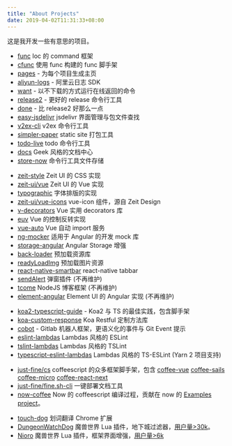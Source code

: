 ```yaml
---
title: "About Projects"
date: 2019-04-02T11:31:33+08:00
---
```


这是我开发一些有意思的项目。

- [func](https://github.com/WittBulter/func) Ioc 的 command 框架
- [cfunc](https://github.com/WittBulter/cfunc) 使用 func 构建的 func 脚手架
- [pages](https://github.com/WittBulter/pages) - 为每个项目生成主页
- [aliyun-logs](https://github.com/WittBulter/aliyun-logs) - 阿里云日志 SDK
- [want](https://github.com/WittBulter/want) - 以不下载的方式运行在线返回的命令
- [release2](https://github.com/WittBulter/release2) - 更好的 release 命令行工具
- [done](https://github.com/WittBulter/done) - 比 release2 好那么一点
- [easy-jsdelivr](https://github.com/WittBulter/easy-jsdelivr) jsdelivr 界面管理与包文件查找
- [v2ex-cli](https://github.com/WittBulter/v2ex-cli) v2ex 命令行工具
- [simpler-paper](https://github.com/WittBulter/simpler-paper) static site 打包工具
- [todo-live](https://github.com/WittBulter/todo-live) todo 命令行工具
- [docs](https://github.com/WittBulter/docs) Geek 风格的文档中心
- [store-now](https://github.com/WittBulter/store-now) 命令行工具文件存储


<p></p>

- [zeit-style](https://github.com/zeit-ui/zeit-style) Zeit UI 的 CSS 实现
- [zeit-ui/vue](https://github.com/zeit-ui/vue) Zeit UI 的 Vue 实现
- [typographic](https://github.com/zeit-ui/typographic) 字体排版的实现
- [zeit-ui/vue-icons](https://github.com/zeit-ui/vue-icons) vue-icon 组件，源自 Zeit Design
- [v-decorators](https://github.com/wittbulter/v-decorators) Vue 实用 decorators 库
- [euv](https://github.com/DhyanaChina/euv) Vue 的控制反转实现
- [vue-auto](https://github.com/WittBulter/vue-auto) Vue 自动 import 服务
- [ng-mocker](https://github.com/DhyanaChina/ng-mocker) 适用于 Angular 的开发 mock 库
- [storage-angular](https://github.com/DhyanaChina/storage-angular) Angular Storage 增强
- [back-loader](https://github.com/WittBulter/back-loader) 预加载资源库
- [readyLoadImg](https://github.com/WittBulter/readyLoadImg) 预加载图片资源
- [react-native-smartbar](https://github.com/WittBulter/react-native-smartbar) react-native tabbar
- [sendAlert](https://github.com/WittBulter/sendAlert) 弹窗插件 (不再维护)
- [tcome](https://github.com/WittBulter/tcome) NodeJS 博客框架 (不再维护)
- [element-angular](https://github.com/ElemeFE/element-angular) Element UI 的 Angular 实现 (不再维护)

<p></p>

- [koa2-typescript-guide](https://github.com/WittBulter/koa2-typescript-guide) - Koa2 与 TS 的最佳实践，包含脚手架
- [koa-custom-response](https://github.com/WittBulter/koa-custom-response) Koa Restful 定制方法库
- [cobot](https://github.com/WittBulter/cobot) - Gitlab 机器人框架，更语义化的事件与 Git Event 提示
- [eslint-lambdas](https://github.com/WittBulter/eslint-config-lambdas) Lambdas 风格的 ESLint
- [tslint-lambdas](https://github.com/WittBulter/tslint-config-lambdas) Lambdas 风格的 TSLint
- [typescript-eslint-lambdas](https://github.com/WittBulter/eslint-config-ts-lambdas) Lambdas 风格的 TS-ESLint (Yarn 2 项目支持)

<p></p>

- [just-fine/cs](https://github.com/just-fine/cs) coffeescript 的众多框架脚手架，包含 [coffee-vue](https://github.com/just-fine/vue-coffee)
 [coffee-sails](https://github.com/just-fine/sails-coffee) [coffee-micro](https://github.com/just-fine/micro-coffee) [coffee-react-next](https://github.com/just-fine/next-coffee)
- [just-fine/fine.sh-cli](https://github.com/just-fine/fine.sh-cli) 一键部署文档工具
- [now-coffee](https://github.com/wittbulter/now-coffee) Now 的 coffeescript 编译过程，贡献在 now 的 [Examples project](https://github.com/zeit/now-examples/blob/master/nodejs-coffee/now.json)。

<p></p>

- [touch-dog](https://github.com/WittBulter/touch-dog) 划词翻译 Chrome 扩展
- [DungeonWatchDog](https://github.com/WittBulter/DungeonWatchDog) 魔兽世界 Lua 插件，地下城过滤器，[用户量>30k](https://www.curseforge.com/wow/addons/dungeonwatchdog)。
- [Nioro](https://github.com/WittBulter/Nioro) 魔兽世界 Lua 插件，框架界面增强，[用户量>6k](https://www.curseforge.com/wow/addons/Nioro)
